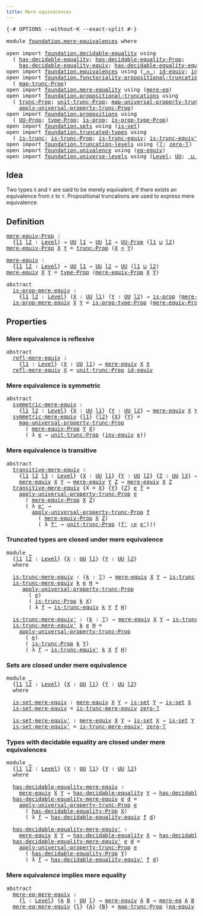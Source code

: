 ```yaml
---
title: Mere equivalences
---
```


<pre class="Agda"><a id="43" class="Symbol">{-#</a> <a id="47" class="Keyword">OPTIONS</a> <a id="55" class="Pragma">--without-K</a> <a id="67" class="Pragma">--exact-split</a> <a id="81" class="Symbol">#-}</a>

<a id="86" class="Keyword">module</a> <a id="93" href="foundation.mere-equivalences.html" class="Module">foundation.mere-equivalences</a> <a id="122" class="Keyword">where</a>

<a id="129" class="Keyword">open</a> <a id="134" class="Keyword">import</a> <a id="141" href="foundation.decidable-equality.html" class="Module">foundation.decidable-equality</a> <a id="171" class="Keyword">using</a>
  <a id="179" class="Symbol">(</a> <a id="181" href="foundation.decidable-equality.html#1796" class="Function">has-decidable-equality</a><a id="203" class="Symbol">;</a> <a id="205" href="foundation.decidable-equality.html#7770" class="Function">has-decidable-equality-Prop</a><a id="232" class="Symbol">;</a>
    <a id="238" href="foundation.decidable-equality.html#4543" class="Function">has-decidable-equality-equiv</a><a id="266" class="Symbol">;</a> <a id="268" href="foundation.decidable-equality.html#4821" class="Function">has-decidable-equality-equiv&#39;</a><a id="297" class="Symbol">)</a>
<a id="299" class="Keyword">open</a> <a id="304" class="Keyword">import</a> <a id="311" href="foundation.equivalences.html" class="Module">foundation.equivalences</a> <a id="335" class="Keyword">using</a> <a id="341" class="Symbol">(</a><a id="342" href="foundation-core.equivalences.html#1621" class="Function Operator">_≃_</a><a id="345" class="Symbol">;</a> <a id="347" href="foundation-core.equivalences.html#2494" class="Function">id-equiv</a><a id="355" class="Symbol">;</a> <a id="357" href="foundation-core.equivalences.html#5721" class="Function">inv-equiv</a><a id="366" class="Symbol">;</a> <a id="368" href="foundation-core.equivalences.html#7869" class="Function Operator">_∘e_</a><a id="372" class="Symbol">)</a>
<a id="374" class="Keyword">open</a> <a id="379" class="Keyword">import</a> <a id="386" href="foundation.functoriality-propositional-truncation.html" class="Module">foundation.functoriality-propositional-truncation</a> <a id="436" class="Keyword">using</a>
  <a id="444" class="Symbol">(</a> <a id="446" href="foundation.functoriality-propositional-truncation.html#1456" class="Function">map-trunc-Prop</a><a id="460" class="Symbol">)</a>
<a id="462" class="Keyword">open</a> <a id="467" class="Keyword">import</a> <a id="474" href="foundation.mere-equality.html" class="Module">foundation.mere-equality</a> <a id="499" class="Keyword">using</a> <a id="505" class="Symbol">(</a><a id="506" href="foundation.mere-equality.html#1109" class="Function">mere-eq</a><a id="513" class="Symbol">)</a>
<a id="515" class="Keyword">open</a> <a id="520" class="Keyword">import</a> <a id="527" href="foundation.propositional-truncations.html" class="Module">foundation.propositional-truncations</a> <a id="564" class="Keyword">using</a>
  <a id="572" class="Symbol">(</a> <a id="574" href="foundation.propositional-truncations.html#2704" class="Function">trunc-Prop</a><a id="584" class="Symbol">;</a> <a id="586" href="foundation.propositional-truncations.html#2290" class="Function">unit-trunc-Prop</a><a id="601" class="Symbol">;</a> <a id="603" href="foundation.propositional-truncations.html#5410" class="Function">map-universal-property-trunc-Prop</a><a id="636" class="Symbol">;</a>
    <a id="642" href="foundation.propositional-truncations.html#5769" class="Function">apply-universal-property-trunc-Prop</a><a id="677" class="Symbol">)</a>
<a id="679" class="Keyword">open</a> <a id="684" class="Keyword">import</a> <a id="691" href="foundation.propositions.html" class="Module">foundation.propositions</a> <a id="715" class="Keyword">using</a>
  <a id="723" class="Symbol">(</a> <a id="725" href="foundation-core.propositions.html#1393" class="Function">UU-Prop</a><a id="732" class="Symbol">;</a> <a id="734" href="foundation-core.propositions.html#1495" class="Function">type-Prop</a><a id="743" class="Symbol">;</a> <a id="745" href="foundation-core.propositions.html#1309" class="Function">is-prop</a><a id="752" class="Symbol">;</a> <a id="754" href="foundation-core.propositions.html#1562" class="Function">is-prop-type-Prop</a><a id="771" class="Symbol">)</a>
<a id="773" class="Keyword">open</a> <a id="778" class="Keyword">import</a> <a id="785" href="foundation.sets.html" class="Module">foundation.sets</a> <a id="801" class="Keyword">using</a> <a id="807" class="Symbol">(</a><a id="808" href="foundation-core.sets.html#1113" class="Function">is-set</a><a id="814" class="Symbol">)</a>
<a id="816" class="Keyword">open</a> <a id="821" class="Keyword">import</a> <a id="828" href="foundation.truncated-types.html" class="Module">foundation.truncated-types</a> <a id="855" class="Keyword">using</a>
  <a id="863" class="Symbol">(</a> <a id="865" href="foundation-core.truncated-types.html#1741" class="Function">is-trunc</a><a id="873" class="Symbol">;</a> <a id="875" href="foundation-core.truncated-types.html#11730" class="Function">is-trunc-Prop</a><a id="888" class="Symbol">;</a> <a id="890" href="foundation-core.truncated-types.html#4391" class="Function">is-trunc-equiv</a><a id="904" class="Symbol">;</a> <a id="906" href="foundation-core.truncated-types.html#4918" class="Function">is-trunc-equiv&#39;</a><a id="921" class="Symbol">)</a>
<a id="923" class="Keyword">open</a> <a id="928" class="Keyword">import</a> <a id="935" href="foundation.truncation-levels.html" class="Module">foundation.truncation-levels</a> <a id="964" class="Keyword">using</a> <a id="970" class="Symbol">(</a><a id="971" href="foundation-core.truncation-levels.html#395" class="Datatype">𝕋</a><a id="972" class="Symbol">;</a> <a id="974" href="foundation-core.truncation-levels.html#492" class="Function">zero-𝕋</a><a id="980" class="Symbol">)</a>
<a id="982" class="Keyword">open</a> <a id="987" class="Keyword">import</a> <a id="994" href="foundation.univalence.html" class="Module">foundation.univalence</a> <a id="1016" class="Keyword">using</a> <a id="1022" class="Symbol">(</a><a id="1023" href="foundation-core.univalence.html#2151" class="Function">eq-equiv</a><a id="1031" class="Symbol">)</a>
<a id="1033" class="Keyword">open</a> <a id="1038" class="Keyword">import</a> <a id="1045" href="foundation.universe-levels.html" class="Module">foundation.universe-levels</a> <a id="1072" class="Keyword">using</a> <a id="1078" class="Symbol">(</a><a id="1079" href="Agda.Primitive.html#597" class="Postulate">Level</a><a id="1084" class="Symbol">;</a> <a id="1086" href="foundation-core.universe-levels.html#235" class="Primitive">UU</a><a id="1088" class="Symbol">;</a> <a id="1090" href="Agda.Primitive.html#810" class="Primitive Operator">_⊔_</a><a id="1093" class="Symbol">)</a>
</pre>
## Idea

Two types `X` and `Y` are said to be merely equivalent, if there exists an equivalence from `X` to `Y`. Propositional truncations are used to express mere equivalence.

## Definition

<pre class="Agda"><a id="mere-equiv-Prop"></a><a id="1301" href="foundation.mere-equivalences.html#1301" class="Function">mere-equiv-Prop</a> <a id="1317" class="Symbol">:</a>
  <a id="1321" class="Symbol">{</a><a id="1322" href="foundation.mere-equivalences.html#1322" class="Bound">l1</a> <a id="1325" href="foundation.mere-equivalences.html#1325" class="Bound">l2</a> <a id="1328" class="Symbol">:</a> <a id="1330" href="Agda.Primitive.html#597" class="Postulate">Level</a><a id="1335" class="Symbol">}</a> <a id="1337" class="Symbol">→</a> <a id="1339" href="foundation-core.universe-levels.html#235" class="Primitive">UU</a> <a id="1342" href="foundation.mere-equivalences.html#1322" class="Bound">l1</a> <a id="1345" class="Symbol">→</a> <a id="1347" href="foundation-core.universe-levels.html#235" class="Primitive">UU</a> <a id="1350" href="foundation.mere-equivalences.html#1325" class="Bound">l2</a> <a id="1353" class="Symbol">→</a> <a id="1355" href="foundation-core.propositions.html#1393" class="Function">UU-Prop</a> <a id="1363" class="Symbol">(</a><a id="1364" href="foundation.mere-equivalences.html#1322" class="Bound">l1</a> <a id="1367" href="Agda.Primitive.html#810" class="Primitive Operator">⊔</a> <a id="1369" href="foundation.mere-equivalences.html#1325" class="Bound">l2</a><a id="1371" class="Symbol">)</a>
<a id="1373" href="foundation.mere-equivalences.html#1301" class="Function">mere-equiv-Prop</a> <a id="1389" href="foundation.mere-equivalences.html#1389" class="Bound">X</a> <a id="1391" href="foundation.mere-equivalences.html#1391" class="Bound">Y</a> <a id="1393" class="Symbol">=</a> <a id="1395" href="foundation.propositional-truncations.html#2704" class="Function">trunc-Prop</a> <a id="1406" class="Symbol">(</a><a id="1407" href="foundation.mere-equivalences.html#1389" class="Bound">X</a> <a id="1409" href="foundation-core.equivalences.html#1621" class="Function Operator">≃</a> <a id="1411" href="foundation.mere-equivalences.html#1391" class="Bound">Y</a><a id="1412" class="Symbol">)</a>

<a id="mere-equiv"></a><a id="1415" href="foundation.mere-equivalences.html#1415" class="Function">mere-equiv</a> <a id="1426" class="Symbol">:</a>
  <a id="1430" class="Symbol">{</a><a id="1431" href="foundation.mere-equivalences.html#1431" class="Bound">l1</a> <a id="1434" href="foundation.mere-equivalences.html#1434" class="Bound">l2</a> <a id="1437" class="Symbol">:</a> <a id="1439" href="Agda.Primitive.html#597" class="Postulate">Level</a><a id="1444" class="Symbol">}</a> <a id="1446" class="Symbol">→</a> <a id="1448" href="foundation-core.universe-levels.html#235" class="Primitive">UU</a> <a id="1451" href="foundation.mere-equivalences.html#1431" class="Bound">l1</a> <a id="1454" class="Symbol">→</a> <a id="1456" href="foundation-core.universe-levels.html#235" class="Primitive">UU</a> <a id="1459" href="foundation.mere-equivalences.html#1434" class="Bound">l2</a> <a id="1462" class="Symbol">→</a> <a id="1464" href="foundation-core.universe-levels.html#235" class="Primitive">UU</a> <a id="1467" class="Symbol">(</a><a id="1468" href="foundation.mere-equivalences.html#1431" class="Bound">l1</a> <a id="1471" href="Agda.Primitive.html#810" class="Primitive Operator">⊔</a> <a id="1473" href="foundation.mere-equivalences.html#1434" class="Bound">l2</a><a id="1475" class="Symbol">)</a>
<a id="1477" href="foundation.mere-equivalences.html#1415" class="Function">mere-equiv</a> <a id="1488" href="foundation.mere-equivalences.html#1488" class="Bound">X</a> <a id="1490" href="foundation.mere-equivalences.html#1490" class="Bound">Y</a> <a id="1492" class="Symbol">=</a> <a id="1494" href="foundation-core.propositions.html#1495" class="Function">type-Prop</a> <a id="1504" class="Symbol">(</a><a id="1505" href="foundation.mere-equivalences.html#1301" class="Function">mere-equiv-Prop</a> <a id="1521" href="foundation.mere-equivalences.html#1488" class="Bound">X</a> <a id="1523" href="foundation.mere-equivalences.html#1490" class="Bound">Y</a><a id="1524" class="Symbol">)</a>

<a id="1527" class="Keyword">abstract</a>
  <a id="is-prop-mere-equiv"></a><a id="1538" href="foundation.mere-equivalences.html#1538" class="Function">is-prop-mere-equiv</a> <a id="1557" class="Symbol">:</a>
    <a id="1563" class="Symbol">{</a><a id="1564" href="foundation.mere-equivalences.html#1564" class="Bound">l1</a> <a id="1567" href="foundation.mere-equivalences.html#1567" class="Bound">l2</a> <a id="1570" class="Symbol">:</a> <a id="1572" href="Agda.Primitive.html#597" class="Postulate">Level</a><a id="1577" class="Symbol">}</a> <a id="1579" class="Symbol">(</a><a id="1580" href="foundation.mere-equivalences.html#1580" class="Bound">X</a> <a id="1582" class="Symbol">:</a> <a id="1584" href="foundation-core.universe-levels.html#235" class="Primitive">UU</a> <a id="1587" href="foundation.mere-equivalences.html#1564" class="Bound">l1</a><a id="1589" class="Symbol">)</a> <a id="1591" class="Symbol">(</a><a id="1592" href="foundation.mere-equivalences.html#1592" class="Bound">Y</a> <a id="1594" class="Symbol">:</a> <a id="1596" href="foundation-core.universe-levels.html#235" class="Primitive">UU</a> <a id="1599" href="foundation.mere-equivalences.html#1567" class="Bound">l2</a><a id="1601" class="Symbol">)</a> <a id="1603" class="Symbol">→</a> <a id="1605" href="foundation-core.propositions.html#1309" class="Function">is-prop</a> <a id="1613" class="Symbol">(</a><a id="1614" href="foundation.mere-equivalences.html#1415" class="Function">mere-equiv</a> <a id="1625" href="foundation.mere-equivalences.html#1580" class="Bound">X</a> <a id="1627" href="foundation.mere-equivalences.html#1592" class="Bound">Y</a><a id="1628" class="Symbol">)</a>
  <a id="1632" href="foundation.mere-equivalences.html#1538" class="Function">is-prop-mere-equiv</a> <a id="1651" href="foundation.mere-equivalences.html#1651" class="Bound">X</a> <a id="1653" href="foundation.mere-equivalences.html#1653" class="Bound">Y</a> <a id="1655" class="Symbol">=</a> <a id="1657" href="foundation-core.propositions.html#1562" class="Function">is-prop-type-Prop</a> <a id="1675" class="Symbol">(</a><a id="1676" href="foundation.mere-equivalences.html#1301" class="Function">mere-equiv-Prop</a> <a id="1692" href="foundation.mere-equivalences.html#1651" class="Bound">X</a> <a id="1694" href="foundation.mere-equivalences.html#1653" class="Bound">Y</a><a id="1695" class="Symbol">)</a>
</pre>
## Properties

### Mere equivalence is reflexive

<pre class="Agda"><a id="1760" class="Keyword">abstract</a>
  <a id="refl-mere-equiv"></a><a id="1771" href="foundation.mere-equivalences.html#1771" class="Function">refl-mere-equiv</a> <a id="1787" class="Symbol">:</a>
    <a id="1793" class="Symbol">{</a><a id="1794" href="foundation.mere-equivalences.html#1794" class="Bound">l1</a> <a id="1797" class="Symbol">:</a> <a id="1799" href="Agda.Primitive.html#597" class="Postulate">Level</a><a id="1804" class="Symbol">}</a> <a id="1806" class="Symbol">(</a><a id="1807" href="foundation.mere-equivalences.html#1807" class="Bound">X</a> <a id="1809" class="Symbol">:</a> <a id="1811" href="foundation-core.universe-levels.html#235" class="Primitive">UU</a> <a id="1814" href="foundation.mere-equivalences.html#1794" class="Bound">l1</a><a id="1816" class="Symbol">)</a> <a id="1818" class="Symbol">→</a> <a id="1820" href="foundation.mere-equivalences.html#1415" class="Function">mere-equiv</a> <a id="1831" href="foundation.mere-equivalences.html#1807" class="Bound">X</a> <a id="1833" href="foundation.mere-equivalences.html#1807" class="Bound">X</a>
  <a id="1837" href="foundation.mere-equivalences.html#1771" class="Function">refl-mere-equiv</a> <a id="1853" href="foundation.mere-equivalences.html#1853" class="Bound">X</a> <a id="1855" class="Symbol">=</a> <a id="1857" href="foundation.propositional-truncations.html#2290" class="Function">unit-trunc-Prop</a> <a id="1873" href="foundation-core.equivalences.html#2494" class="Function">id-equiv</a>
</pre>
### Mere equivalence is symmetric

<pre class="Agda"><a id="1930" class="Keyword">abstract</a>
  <a id="symmetric-mere-equiv"></a><a id="1941" href="foundation.mere-equivalences.html#1941" class="Function">symmetric-mere-equiv</a> <a id="1962" class="Symbol">:</a>
    <a id="1968" class="Symbol">{</a><a id="1969" href="foundation.mere-equivalences.html#1969" class="Bound">l1</a> <a id="1972" href="foundation.mere-equivalences.html#1972" class="Bound">l2</a> <a id="1975" class="Symbol">:</a> <a id="1977" href="Agda.Primitive.html#597" class="Postulate">Level</a><a id="1982" class="Symbol">}</a> <a id="1984" class="Symbol">{</a><a id="1985" href="foundation.mere-equivalences.html#1985" class="Bound">X</a> <a id="1987" class="Symbol">:</a> <a id="1989" href="foundation-core.universe-levels.html#235" class="Primitive">UU</a> <a id="1992" href="foundation.mere-equivalences.html#1969" class="Bound">l1</a><a id="1994" class="Symbol">}</a> <a id="1996" class="Symbol">{</a><a id="1997" href="foundation.mere-equivalences.html#1997" class="Bound">Y</a> <a id="1999" class="Symbol">:</a> <a id="2001" href="foundation-core.universe-levels.html#235" class="Primitive">UU</a> <a id="2004" href="foundation.mere-equivalences.html#1972" class="Bound">l2</a><a id="2006" class="Symbol">}</a> <a id="2008" class="Symbol">→</a> <a id="2010" href="foundation.mere-equivalences.html#1415" class="Function">mere-equiv</a> <a id="2021" href="foundation.mere-equivalences.html#1985" class="Bound">X</a> <a id="2023" href="foundation.mere-equivalences.html#1997" class="Bound">Y</a> <a id="2025" class="Symbol">→</a> <a id="2027" href="foundation.mere-equivalences.html#1415" class="Function">mere-equiv</a> <a id="2038" href="foundation.mere-equivalences.html#1997" class="Bound">Y</a> <a id="2040" href="foundation.mere-equivalences.html#1985" class="Bound">X</a>
  <a id="2044" href="foundation.mere-equivalences.html#1941" class="Function">symmetric-mere-equiv</a> <a id="2065" class="Symbol">{</a><a id="2066" href="foundation.mere-equivalences.html#2066" class="Bound">l1</a><a id="2068" class="Symbol">}</a> <a id="2070" class="Symbol">{</a><a id="2071" href="foundation.mere-equivalences.html#2071" class="Bound">l2</a><a id="2073" class="Symbol">}</a> <a id="2075" class="Symbol">{</a><a id="2076" href="foundation.mere-equivalences.html#2076" class="Bound">X</a><a id="2077" class="Symbol">}</a> <a id="2079" class="Symbol">{</a><a id="2080" href="foundation.mere-equivalences.html#2080" class="Bound">Y</a><a id="2081" class="Symbol">}</a> <a id="2083" class="Symbol">=</a>
    <a id="2089" href="foundation.propositional-truncations.html#5410" class="Function">map-universal-property-trunc-Prop</a>
      <a id="2129" class="Symbol">(</a> <a id="2131" href="foundation.mere-equivalences.html#1301" class="Function">mere-equiv-Prop</a> <a id="2147" href="foundation.mere-equivalences.html#2080" class="Bound">Y</a> <a id="2149" href="foundation.mere-equivalences.html#2076" class="Bound">X</a><a id="2150" class="Symbol">)</a>
      <a id="2158" class="Symbol">(</a> <a id="2160" class="Symbol">λ</a> <a id="2162" href="foundation.mere-equivalences.html#2162" class="Bound">e</a> <a id="2164" class="Symbol">→</a> <a id="2166" href="foundation.propositional-truncations.html#2290" class="Function">unit-trunc-Prop</a> <a id="2182" class="Symbol">(</a><a id="2183" href="foundation-core.equivalences.html#5721" class="Function">inv-equiv</a> <a id="2193" href="foundation.mere-equivalences.html#2162" class="Bound">e</a><a id="2194" class="Symbol">))</a>
</pre>
### Mere equivalence is transitive

<pre class="Agda"><a id="2246" class="Keyword">abstract</a>
  <a id="transitive-mere-equiv"></a><a id="2257" href="foundation.mere-equivalences.html#2257" class="Function">transitive-mere-equiv</a> <a id="2279" class="Symbol">:</a>
    <a id="2285" class="Symbol">{</a><a id="2286" href="foundation.mere-equivalences.html#2286" class="Bound">l1</a> <a id="2289" href="foundation.mere-equivalences.html#2289" class="Bound">l2</a> <a id="2292" href="foundation.mere-equivalences.html#2292" class="Bound">l3</a> <a id="2295" class="Symbol">:</a> <a id="2297" href="Agda.Primitive.html#597" class="Postulate">Level</a><a id="2302" class="Symbol">}</a> <a id="2304" class="Symbol">{</a><a id="2305" href="foundation.mere-equivalences.html#2305" class="Bound">X</a> <a id="2307" class="Symbol">:</a> <a id="2309" href="foundation-core.universe-levels.html#235" class="Primitive">UU</a> <a id="2312" href="foundation.mere-equivalences.html#2286" class="Bound">l1</a><a id="2314" class="Symbol">}</a> <a id="2316" class="Symbol">{</a><a id="2317" href="foundation.mere-equivalences.html#2317" class="Bound">Y</a> <a id="2319" class="Symbol">:</a> <a id="2321" href="foundation-core.universe-levels.html#235" class="Primitive">UU</a> <a id="2324" href="foundation.mere-equivalences.html#2289" class="Bound">l2</a><a id="2326" class="Symbol">}</a> <a id="2328" class="Symbol">{</a><a id="2329" href="foundation.mere-equivalences.html#2329" class="Bound">Z</a> <a id="2331" class="Symbol">:</a> <a id="2333" href="foundation-core.universe-levels.html#235" class="Primitive">UU</a> <a id="2336" href="foundation.mere-equivalences.html#2292" class="Bound">l3</a><a id="2338" class="Symbol">}</a> <a id="2340" class="Symbol">→</a>
    <a id="2346" href="foundation.mere-equivalences.html#1415" class="Function">mere-equiv</a> <a id="2357" href="foundation.mere-equivalences.html#2305" class="Bound">X</a> <a id="2359" href="foundation.mere-equivalences.html#2317" class="Bound">Y</a> <a id="2361" class="Symbol">→</a> <a id="2363" href="foundation.mere-equivalences.html#1415" class="Function">mere-equiv</a> <a id="2374" href="foundation.mere-equivalences.html#2317" class="Bound">Y</a> <a id="2376" href="foundation.mere-equivalences.html#2329" class="Bound">Z</a> <a id="2378" class="Symbol">→</a> <a id="2380" href="foundation.mere-equivalences.html#1415" class="Function">mere-equiv</a> <a id="2391" href="foundation.mere-equivalences.html#2305" class="Bound">X</a> <a id="2393" href="foundation.mere-equivalences.html#2329" class="Bound">Z</a>
  <a id="2397" href="foundation.mere-equivalences.html#2257" class="Function">transitive-mere-equiv</a> <a id="2419" class="Symbol">{</a><a id="2420" class="Argument">X</a> <a id="2422" class="Symbol">=</a> <a id="2424" href="foundation.mere-equivalences.html#2424" class="Bound">X</a><a id="2425" class="Symbol">}</a> <a id="2427" class="Symbol">{</a><a id="2428" href="foundation.mere-equivalences.html#2428" class="Bound">Y</a><a id="2429" class="Symbol">}</a> <a id="2431" class="Symbol">{</a><a id="2432" href="foundation.mere-equivalences.html#2432" class="Bound">Z</a><a id="2433" class="Symbol">}</a> <a id="2435" href="foundation.mere-equivalences.html#2435" class="Bound">e</a> <a id="2437" href="foundation.mere-equivalences.html#2437" class="Bound">f</a> <a id="2439" class="Symbol">=</a>
    <a id="2445" href="foundation.propositional-truncations.html#5769" class="Function">apply-universal-property-trunc-Prop</a> <a id="2481" href="foundation.mere-equivalences.html#2435" class="Bound">e</a>
      <a id="2489" class="Symbol">(</a> <a id="2491" href="foundation.mere-equivalences.html#1301" class="Function">mere-equiv-Prop</a> <a id="2507" href="foundation.mere-equivalences.html#2424" class="Bound">X</a> <a id="2509" href="foundation.mere-equivalences.html#2432" class="Bound">Z</a><a id="2510" class="Symbol">)</a>
      <a id="2518" class="Symbol">(</a> <a id="2520" class="Symbol">λ</a> <a id="2522" href="foundation.mere-equivalences.html#2522" class="Bound">e&#39;</a> <a id="2525" class="Symbol">→</a>
        <a id="2535" href="foundation.propositional-truncations.html#5769" class="Function">apply-universal-property-trunc-Prop</a> <a id="2571" href="foundation.mere-equivalences.html#2437" class="Bound">f</a>
          <a id="2583" class="Symbol">(</a> <a id="2585" href="foundation.mere-equivalences.html#1301" class="Function">mere-equiv-Prop</a> <a id="2601" href="foundation.mere-equivalences.html#2424" class="Bound">X</a> <a id="2603" href="foundation.mere-equivalences.html#2432" class="Bound">Z</a><a id="2604" class="Symbol">)</a>
          <a id="2616" class="Symbol">(</a> <a id="2618" class="Symbol">λ</a> <a id="2620" href="foundation.mere-equivalences.html#2620" class="Bound">f&#39;</a> <a id="2623" class="Symbol">→</a> <a id="2625" href="foundation.propositional-truncations.html#2290" class="Function">unit-trunc-Prop</a> <a id="2641" class="Symbol">(</a><a id="2642" href="foundation.mere-equivalences.html#2620" class="Bound">f&#39;</a> <a id="2645" href="foundation-core.equivalences.html#7869" class="Function Operator">∘e</a> <a id="2648" href="foundation.mere-equivalences.html#2522" class="Bound">e&#39;</a><a id="2650" class="Symbol">)))</a>
</pre>
### Truncated types are closed under mere equivalence

<pre class="Agda"><a id="2722" class="Keyword">module</a> <a id="2729" href="foundation.mere-equivalences.html#2729" class="Module">_</a>
  <a id="2733" class="Symbol">{</a><a id="2734" href="foundation.mere-equivalences.html#2734" class="Bound">l1</a> <a id="2737" href="foundation.mere-equivalences.html#2737" class="Bound">l2</a> <a id="2740" class="Symbol">:</a> <a id="2742" href="Agda.Primitive.html#597" class="Postulate">Level</a><a id="2747" class="Symbol">}</a> <a id="2749" class="Symbol">{</a><a id="2750" href="foundation.mere-equivalences.html#2750" class="Bound">X</a> <a id="2752" class="Symbol">:</a> <a id="2754" href="foundation-core.universe-levels.html#235" class="Primitive">UU</a> <a id="2757" href="foundation.mere-equivalences.html#2734" class="Bound">l1</a><a id="2759" class="Symbol">}</a> <a id="2761" class="Symbol">{</a><a id="2762" href="foundation.mere-equivalences.html#2762" class="Bound">Y</a> <a id="2764" class="Symbol">:</a> <a id="2766" href="foundation-core.universe-levels.html#235" class="Primitive">UU</a> <a id="2769" href="foundation.mere-equivalences.html#2737" class="Bound">l2</a><a id="2771" class="Symbol">}</a> 
  <a id="2776" class="Keyword">where</a>
  
  <a id="2787" href="foundation.mere-equivalences.html#2787" class="Function">is-trunc-mere-equiv</a> <a id="2807" class="Symbol">:</a> <a id="2809" class="Symbol">(</a><a id="2810" href="foundation.mere-equivalences.html#2810" class="Bound">k</a> <a id="2812" class="Symbol">:</a> <a id="2814" href="foundation-core.truncation-levels.html#395" class="Datatype">𝕋</a><a id="2815" class="Symbol">)</a> <a id="2817" class="Symbol">→</a> <a id="2819" href="foundation.mere-equivalences.html#1415" class="Function">mere-equiv</a> <a id="2830" href="foundation.mere-equivalences.html#2750" class="Bound">X</a> <a id="2832" href="foundation.mere-equivalences.html#2762" class="Bound">Y</a> <a id="2834" class="Symbol">→</a> <a id="2836" href="foundation-core.truncated-types.html#1741" class="Function">is-trunc</a> <a id="2845" href="foundation.mere-equivalences.html#2810" class="Bound">k</a> <a id="2847" href="foundation.mere-equivalences.html#2762" class="Bound">Y</a> <a id="2849" class="Symbol">→</a> <a id="2851" href="foundation-core.truncated-types.html#1741" class="Function">is-trunc</a> <a id="2860" href="foundation.mere-equivalences.html#2810" class="Bound">k</a> <a id="2862" href="foundation.mere-equivalences.html#2750" class="Bound">X</a>
  <a id="2866" href="foundation.mere-equivalences.html#2787" class="Function">is-trunc-mere-equiv</a> <a id="2886" href="foundation.mere-equivalences.html#2886" class="Bound">k</a> <a id="2888" href="foundation.mere-equivalences.html#2888" class="Bound">e</a> <a id="2890" href="foundation.mere-equivalences.html#2890" class="Bound">H</a> <a id="2892" class="Symbol">=</a>
     <a id="2899" href="foundation.propositional-truncations.html#5769" class="Function">apply-universal-property-trunc-Prop</a>
       <a id="2942" class="Symbol">(</a> <a id="2944" href="foundation.mere-equivalences.html#2888" class="Bound">e</a><a id="2945" class="Symbol">)</a>
       <a id="2954" class="Symbol">(</a> <a id="2956" href="foundation-core.truncated-types.html#11730" class="Function">is-trunc-Prop</a> <a id="2970" href="foundation.mere-equivalences.html#2886" class="Bound">k</a> <a id="2972" href="foundation.mere-equivalences.html#2750" class="Bound">X</a><a id="2973" class="Symbol">)</a>
       <a id="2982" class="Symbol">(</a> <a id="2984" class="Symbol">λ</a> <a id="2986" href="foundation.mere-equivalences.html#2986" class="Bound">f</a> <a id="2988" class="Symbol">→</a> <a id="2990" href="foundation-core.truncated-types.html#4391" class="Function">is-trunc-equiv</a> <a id="3005" href="foundation.mere-equivalences.html#2886" class="Bound">k</a> <a id="3007" href="foundation.mere-equivalences.html#2762" class="Bound">Y</a> <a id="3009" href="foundation.mere-equivalences.html#2986" class="Bound">f</a> <a id="3011" href="foundation.mere-equivalences.html#2890" class="Bound">H</a><a id="3012" class="Symbol">)</a>

  <a id="3017" href="foundation.mere-equivalences.html#3017" class="Function">is-trunc-mere-equiv&#39;</a> <a id="3038" class="Symbol">:</a> <a id="3040" class="Symbol">(</a><a id="3041" href="foundation.mere-equivalences.html#3041" class="Bound">k</a> <a id="3043" class="Symbol">:</a> <a id="3045" href="foundation-core.truncation-levels.html#395" class="Datatype">𝕋</a><a id="3046" class="Symbol">)</a> <a id="3048" class="Symbol">→</a> <a id="3050" href="foundation.mere-equivalences.html#1415" class="Function">mere-equiv</a> <a id="3061" href="foundation.mere-equivalences.html#2750" class="Bound">X</a> <a id="3063" href="foundation.mere-equivalences.html#2762" class="Bound">Y</a> <a id="3065" class="Symbol">→</a> <a id="3067" href="foundation-core.truncated-types.html#1741" class="Function">is-trunc</a> <a id="3076" href="foundation.mere-equivalences.html#3041" class="Bound">k</a> <a id="3078" href="foundation.mere-equivalences.html#2750" class="Bound">X</a> <a id="3080" class="Symbol">→</a> <a id="3082" href="foundation-core.truncated-types.html#1741" class="Function">is-trunc</a> <a id="3091" href="foundation.mere-equivalences.html#3041" class="Bound">k</a> <a id="3093" href="foundation.mere-equivalences.html#2762" class="Bound">Y</a>
  <a id="3097" href="foundation.mere-equivalences.html#3017" class="Function">is-trunc-mere-equiv&#39;</a> <a id="3118" href="foundation.mere-equivalences.html#3118" class="Bound">k</a> <a id="3120" href="foundation.mere-equivalences.html#3120" class="Bound">e</a> <a id="3122" href="foundation.mere-equivalences.html#3122" class="Bound">H</a> <a id="3124" class="Symbol">=</a>
    <a id="3130" href="foundation.propositional-truncations.html#5769" class="Function">apply-universal-property-trunc-Prop</a>
      <a id="3172" class="Symbol">(</a> <a id="3174" href="foundation.mere-equivalences.html#3120" class="Bound">e</a><a id="3175" class="Symbol">)</a>
      <a id="3183" class="Symbol">(</a> <a id="3185" href="foundation-core.truncated-types.html#11730" class="Function">is-trunc-Prop</a> <a id="3199" href="foundation.mere-equivalences.html#3118" class="Bound">k</a> <a id="3201" href="foundation.mere-equivalences.html#2762" class="Bound">Y</a><a id="3202" class="Symbol">)</a>
      <a id="3210" class="Symbol">(</a> <a id="3212" class="Symbol">λ</a> <a id="3214" href="foundation.mere-equivalences.html#3214" class="Bound">f</a> <a id="3216" class="Symbol">→</a> <a id="3218" href="foundation-core.truncated-types.html#4918" class="Function">is-trunc-equiv&#39;</a> <a id="3234" href="foundation.mere-equivalences.html#3118" class="Bound">k</a> <a id="3236" href="foundation.mere-equivalences.html#2750" class="Bound">X</a> <a id="3238" href="foundation.mere-equivalences.html#3214" class="Bound">f</a> <a id="3240" href="foundation.mere-equivalences.html#3122" class="Bound">H</a><a id="3241" class="Symbol">)</a>
</pre>
### Sets are closed under mere equivalence

<pre class="Agda"><a id="3300" class="Keyword">module</a> <a id="3307" href="foundation.mere-equivalences.html#3307" class="Module">_</a>
  <a id="3311" class="Symbol">{</a><a id="3312" href="foundation.mere-equivalences.html#3312" class="Bound">l1</a> <a id="3315" href="foundation.mere-equivalences.html#3315" class="Bound">l2</a> <a id="3318" class="Symbol">:</a> <a id="3320" href="Agda.Primitive.html#597" class="Postulate">Level</a><a id="3325" class="Symbol">}</a> <a id="3327" class="Symbol">{</a><a id="3328" href="foundation.mere-equivalences.html#3328" class="Bound">X</a> <a id="3330" class="Symbol">:</a> <a id="3332" href="foundation-core.universe-levels.html#235" class="Primitive">UU</a> <a id="3335" href="foundation.mere-equivalences.html#3312" class="Bound">l1</a><a id="3337" class="Symbol">}</a> <a id="3339" class="Symbol">{</a><a id="3340" href="foundation.mere-equivalences.html#3340" class="Bound">Y</a> <a id="3342" class="Symbol">:</a> <a id="3344" href="foundation-core.universe-levels.html#235" class="Primitive">UU</a> <a id="3347" href="foundation.mere-equivalences.html#3315" class="Bound">l2</a><a id="3349" class="Symbol">}</a> 
  <a id="3354" class="Keyword">where</a>
  
  <a id="3365" href="foundation.mere-equivalences.html#3365" class="Function">is-set-mere-equiv</a> <a id="3383" class="Symbol">:</a> <a id="3385" href="foundation.mere-equivalences.html#1415" class="Function">mere-equiv</a> <a id="3396" href="foundation.mere-equivalences.html#3328" class="Bound">X</a> <a id="3398" href="foundation.mere-equivalences.html#3340" class="Bound">Y</a> <a id="3400" class="Symbol">→</a> <a id="3402" href="foundation-core.sets.html#1113" class="Function">is-set</a> <a id="3409" href="foundation.mere-equivalences.html#3340" class="Bound">Y</a> <a id="3411" class="Symbol">→</a> <a id="3413" href="foundation-core.sets.html#1113" class="Function">is-set</a> <a id="3420" href="foundation.mere-equivalences.html#3328" class="Bound">X</a>
  <a id="3424" href="foundation.mere-equivalences.html#3365" class="Function">is-set-mere-equiv</a> <a id="3442" class="Symbol">=</a> <a id="3444" href="foundation.mere-equivalences.html#2787" class="Function">is-trunc-mere-equiv</a> <a id="3464" href="foundation-core.truncation-levels.html#492" class="Function">zero-𝕋</a>

  <a id="3474" href="foundation.mere-equivalences.html#3474" class="Function">is-set-mere-equiv&#39;</a> <a id="3493" class="Symbol">:</a> <a id="3495" href="foundation.mere-equivalences.html#1415" class="Function">mere-equiv</a> <a id="3506" href="foundation.mere-equivalences.html#3328" class="Bound">X</a> <a id="3508" href="foundation.mere-equivalences.html#3340" class="Bound">Y</a> <a id="3510" class="Symbol">→</a> <a id="3512" href="foundation-core.sets.html#1113" class="Function">is-set</a> <a id="3519" href="foundation.mere-equivalences.html#3328" class="Bound">X</a> <a id="3521" class="Symbol">→</a> <a id="3523" href="foundation-core.sets.html#1113" class="Function">is-set</a> <a id="3530" href="foundation.mere-equivalences.html#3340" class="Bound">Y</a>
  <a id="3534" href="foundation.mere-equivalences.html#3474" class="Function">is-set-mere-equiv&#39;</a> <a id="3553" class="Symbol">=</a> <a id="3555" href="foundation.mere-equivalences.html#3017" class="Function">is-trunc-mere-equiv&#39;</a> <a id="3576" href="foundation-core.truncation-levels.html#492" class="Function">zero-𝕋</a>
</pre>
### Types with decidable equality are closed under mere equivalences

<pre class="Agda"><a id="3666" class="Keyword">module</a> <a id="3673" href="foundation.mere-equivalences.html#3673" class="Module">_</a>
  <a id="3677" class="Symbol">{</a><a id="3678" href="foundation.mere-equivalences.html#3678" class="Bound">l1</a> <a id="3681" href="foundation.mere-equivalences.html#3681" class="Bound">l2</a> <a id="3684" class="Symbol">:</a> <a id="3686" href="Agda.Primitive.html#597" class="Postulate">Level</a><a id="3691" class="Symbol">}</a> <a id="3693" class="Symbol">{</a><a id="3694" href="foundation.mere-equivalences.html#3694" class="Bound">X</a> <a id="3696" class="Symbol">:</a> <a id="3698" href="foundation-core.universe-levels.html#235" class="Primitive">UU</a> <a id="3701" href="foundation.mere-equivalences.html#3678" class="Bound">l1</a><a id="3703" class="Symbol">}</a> <a id="3705" class="Symbol">{</a><a id="3706" href="foundation.mere-equivalences.html#3706" class="Bound">Y</a> <a id="3708" class="Symbol">:</a> <a id="3710" href="foundation-core.universe-levels.html#235" class="Primitive">UU</a> <a id="3713" href="foundation.mere-equivalences.html#3681" class="Bound">l2</a><a id="3715" class="Symbol">}</a>
  <a id="3719" class="Keyword">where</a>
  
  <a id="3730" href="foundation.mere-equivalences.html#3730" class="Function">has-decidable-equality-mere-equiv</a> <a id="3764" class="Symbol">:</a>
    <a id="3770" href="foundation.mere-equivalences.html#1415" class="Function">mere-equiv</a> <a id="3781" href="foundation.mere-equivalences.html#3694" class="Bound">X</a> <a id="3783" href="foundation.mere-equivalences.html#3706" class="Bound">Y</a> <a id="3785" class="Symbol">→</a> <a id="3787" href="foundation.decidable-equality.html#1796" class="Function">has-decidable-equality</a> <a id="3810" href="foundation.mere-equivalences.html#3706" class="Bound">Y</a> <a id="3812" class="Symbol">→</a> <a id="3814" href="foundation.decidable-equality.html#1796" class="Function">has-decidable-equality</a> <a id="3837" href="foundation.mere-equivalences.html#3694" class="Bound">X</a>
  <a id="3841" href="foundation.mere-equivalences.html#3730" class="Function">has-decidable-equality-mere-equiv</a> <a id="3875" href="foundation.mere-equivalences.html#3875" class="Bound">e</a> <a id="3877" href="foundation.mere-equivalences.html#3877" class="Bound">d</a> <a id="3879" class="Symbol">=</a>
    <a id="3885" href="foundation.propositional-truncations.html#5769" class="Function">apply-universal-property-trunc-Prop</a> <a id="3921" href="foundation.mere-equivalences.html#3875" class="Bound">e</a>
      <a id="3929" class="Symbol">(</a> <a id="3931" href="foundation.decidable-equality.html#7770" class="Function">has-decidable-equality-Prop</a> <a id="3959" href="foundation.mere-equivalences.html#3694" class="Bound">X</a><a id="3960" class="Symbol">)</a>
      <a id="3968" class="Symbol">(</a> <a id="3970" class="Symbol">λ</a> <a id="3972" href="foundation.mere-equivalences.html#3972" class="Bound">f</a> <a id="3974" class="Symbol">→</a> <a id="3976" href="foundation.decidable-equality.html#4543" class="Function">has-decidable-equality-equiv</a> <a id="4005" href="foundation.mere-equivalences.html#3972" class="Bound">f</a> <a id="4007" href="foundation.mere-equivalences.html#3877" class="Bound">d</a><a id="4008" class="Symbol">)</a>

  <a id="4013" href="foundation.mere-equivalences.html#4013" class="Function">has-decidable-equality-mere-equiv&#39;</a> <a id="4048" class="Symbol">:</a>
    <a id="4054" href="foundation.mere-equivalences.html#1415" class="Function">mere-equiv</a> <a id="4065" href="foundation.mere-equivalences.html#3694" class="Bound">X</a> <a id="4067" href="foundation.mere-equivalences.html#3706" class="Bound">Y</a> <a id="4069" class="Symbol">→</a> <a id="4071" href="foundation.decidable-equality.html#1796" class="Function">has-decidable-equality</a> <a id="4094" href="foundation.mere-equivalences.html#3694" class="Bound">X</a> <a id="4096" class="Symbol">→</a> <a id="4098" href="foundation.decidable-equality.html#1796" class="Function">has-decidable-equality</a> <a id="4121" href="foundation.mere-equivalences.html#3706" class="Bound">Y</a>
  <a id="4125" href="foundation.mere-equivalences.html#4013" class="Function">has-decidable-equality-mere-equiv&#39;</a> <a id="4160" href="foundation.mere-equivalences.html#4160" class="Bound">e</a> <a id="4162" href="foundation.mere-equivalences.html#4162" class="Bound">d</a> <a id="4164" class="Symbol">=</a>
    <a id="4170" href="foundation.propositional-truncations.html#5769" class="Function">apply-universal-property-trunc-Prop</a> <a id="4206" href="foundation.mere-equivalences.html#4160" class="Bound">e</a>
      <a id="4214" class="Symbol">(</a> <a id="4216" href="foundation.decidable-equality.html#7770" class="Function">has-decidable-equality-Prop</a> <a id="4244" href="foundation.mere-equivalences.html#3706" class="Bound">Y</a><a id="4245" class="Symbol">)</a>
      <a id="4253" class="Symbol">(</a> <a id="4255" class="Symbol">λ</a> <a id="4257" href="foundation.mere-equivalences.html#4257" class="Bound">f</a> <a id="4259" class="Symbol">→</a> <a id="4261" href="foundation.decidable-equality.html#4821" class="Function">has-decidable-equality-equiv&#39;</a> <a id="4291" href="foundation.mere-equivalences.html#4257" class="Bound">f</a> <a id="4293" href="foundation.mere-equivalences.html#4162" class="Bound">d</a><a id="4294" class="Symbol">)</a>
</pre>
### Mere equivalence implies mere equality

<pre class="Agda"><a id="4353" class="Keyword">abstract</a>
  <a id="mere-eq-mere-equiv"></a><a id="4364" href="foundation.mere-equivalences.html#4364" class="Function">mere-eq-mere-equiv</a> <a id="4383" class="Symbol">:</a>
    <a id="4389" class="Symbol">{</a><a id="4390" href="foundation.mere-equivalences.html#4390" class="Bound">l</a> <a id="4392" class="Symbol">:</a> <a id="4394" href="Agda.Primitive.html#597" class="Postulate">Level</a><a id="4399" class="Symbol">}</a> <a id="4401" class="Symbol">{</a><a id="4402" href="foundation.mere-equivalences.html#4402" class="Bound">A</a> <a id="4404" href="foundation.mere-equivalences.html#4404" class="Bound">B</a> <a id="4406" class="Symbol">:</a> <a id="4408" href="foundation-core.universe-levels.html#235" class="Primitive">UU</a> <a id="4411" href="foundation.mere-equivalences.html#4390" class="Bound">l</a><a id="4412" class="Symbol">}</a> <a id="4414" class="Symbol">→</a> <a id="4416" href="foundation.mere-equivalences.html#1415" class="Function">mere-equiv</a> <a id="4427" href="foundation.mere-equivalences.html#4402" class="Bound">A</a> <a id="4429" href="foundation.mere-equivalences.html#4404" class="Bound">B</a> <a id="4431" class="Symbol">→</a> <a id="4433" href="foundation.mere-equality.html#1109" class="Function">mere-eq</a> <a id="4441" href="foundation.mere-equivalences.html#4402" class="Bound">A</a> <a id="4443" href="foundation.mere-equivalences.html#4404" class="Bound">B</a>
  <a id="4447" href="foundation.mere-equivalences.html#4364" class="Function">mere-eq-mere-equiv</a> <a id="4466" class="Symbol">{</a><a id="4467" href="foundation.mere-equivalences.html#4467" class="Bound">l</a><a id="4468" class="Symbol">}</a> <a id="4470" class="Symbol">{</a><a id="4471" href="foundation.mere-equivalences.html#4471" class="Bound">A</a><a id="4472" class="Symbol">}</a> <a id="4474" class="Symbol">{</a><a id="4475" href="foundation.mere-equivalences.html#4475" class="Bound">B</a><a id="4476" class="Symbol">}</a> <a id="4478" class="Symbol">=</a> <a id="4480" href="foundation.functoriality-propositional-truncation.html#1456" class="Function">map-trunc-Prop</a> <a id="4495" class="Symbol">(</a><a id="4496" href="foundation-core.univalence.html#2151" class="Function">eq-equiv</a> <a id="4505" href="foundation.mere-equivalences.html#4471" class="Bound">A</a> <a id="4507" href="foundation.mere-equivalences.html#4475" class="Bound">B</a><a id="4508" class="Symbol">)</a>
</pre>